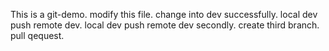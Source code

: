 This is a git-demo.
modify this file.
change into dev successfully.
local dev push remote dev.
local dev push remote dev secondly.
create third branch.
pull qequest.

